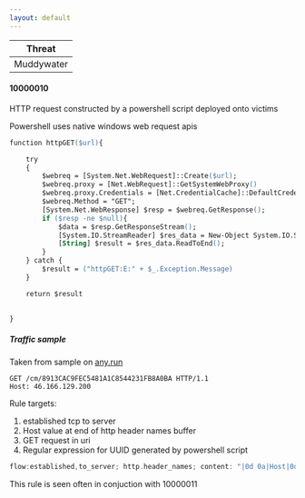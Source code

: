 ```yaml
---
layout: default
---
```


| Threat |
| ---- |
| Muddywater |

#### 10000010
HTTP request constructed by a powershell script deployed onto victims

Powershell uses native windows web request apis

```ps
function httpGET($url){

	try
	{
		$webreq = [System.Net.WebRequest]::Create($url);
		$webreq.proxy = [Net.WebRequest]::GetSystemWebProxy()
		$webreq.proxy.Credentials = [Net.CredentialCache]::DefaultCredentials
		$webreq.Method = "GET";
		[System.Net.WebResponse] $resp = $webreq.GetResponse();
		if ($resp -ne $null){
			$data = $resp.GetResponseStream();
			[System.IO.StreamReader] $res_data = New-Object System.IO.StreamReader $data;
			[String] $result = $res_data.ReadToEnd();
		}
	} catch {
	    $result = ("httpGET:E:" + $_.Exception.Message)
	}

    return $result

  
}
```

##### Traffic sample
Taken from sample on [any.run](https://app.any.run/tasks/7a386637-5340-495d-ae0b-79b5544cbfbd/)

```
GET /cm/8913CAC9FEC5481A1C8544231FB8A0BA HTTP/1.1
Host: 46.166.129.200

```

Rule targets:

1. established tcp to server
2. Host value at end of http header names buffer
3. GET request in uri
4. Regular expression for UUID generated by powershell script


```c++
flow:established,to_server; http.header_names; content: "|0d 0a|Host|0d 0a 0d 0a|"; http.method; content: "GET"; http.uri; pcre: "/^\/[a-z]{2}\/[a-fA-F0-9]{32}$/";
```

This rule is seen often in conjuction with 10000011